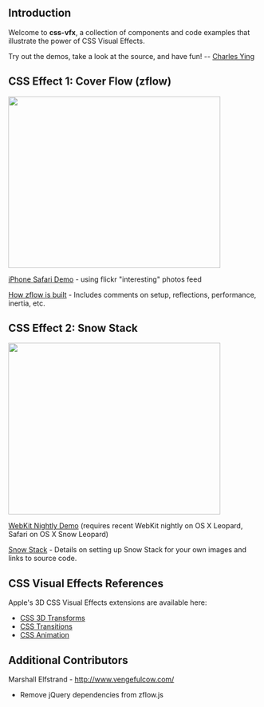 ## Introduction ##

Welcome to **css-vfx**, a collection of components and code examples that illustrate the power of CSS Visual Effects.

Try out the demos, take a look at the source, and have fun! -- [Charles Ying](http://www.satine.org/)

## CSS Effect 1: Cover Flow (zflow) ##

<a href='http://www.youtube.com/watch?feature=player_embedded&v=4FvsMhznf2I' target='_blank'><img src='http://img.youtube.com/vi/4FvsMhznf2I/0.jpg' width='425' height=344 /></a>

[iPhone Safari Demo](http://css-vfx.googlecode.com/svn/trunk/examples/zflow.html) - using flickr "interesting" photos feed

[How zflow is built](AboutZflow.md) - Includes comments on setup, reflections, performance, inertia, etc.

## CSS Effect 2: Snow Stack ##

<a href='http://www.youtube.com/watch?feature=player_embedded&v=3R6sb4NO25E' target='_blank'><img src='http://img.youtube.com/vi/3R6sb4NO25E/0.jpg' width='425' height=344 /></a>

[WebKit Nightly Demo](http://css-vfx.googlecode.com/svn/trunk/snowstack/snowstack.html) (requires recent WebKit nightly on OS X Leopard, Safari on OS X Snow Leopard)

[Snow Stack](SnowStack.md) - Details on setting up Snow Stack for your own images and links to source code.

## CSS Visual Effects References ##

Apple's 3D CSS Visual Effects extensions are available here:
  * [CSS 3D Transforms](http://www.w3.org/TR/css3-3d-transforms/)
  * [CSS Transitions](http://www.w3.org/TR/css3-transitions/)
  * [CSS Animation](http://www.w3.org/TR/css3-animations/)

## Additional Contributors ##

Marshall Elfstrand - http://www.vengefulcow.com/
  * Remove jQuery dependencies from zflow.js